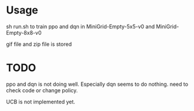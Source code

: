 # Usage
sh run.sh to train ppo and dqn in MiniGrid-Empty-5x5-v0 and MiniGrid-Empty-8x8-v0

gif file and zip file is stored

# TODO
ppo and dqn is not doing well. Especially dqn seems to do nothing. need to check code or change policy.

UCB is not implemented yet.
